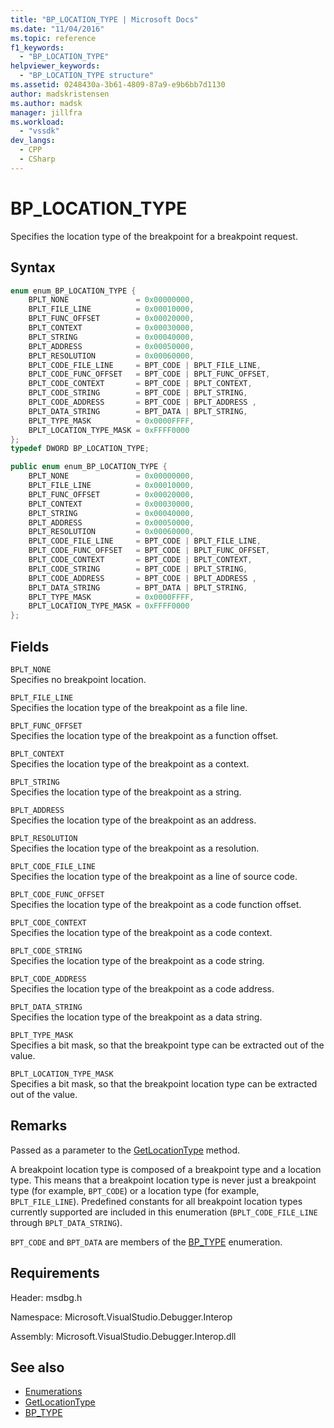 ```yaml
---
title: "BP_LOCATION_TYPE | Microsoft Docs"
ms.date: "11/04/2016"
ms.topic: reference
f1_keywords:
  - "BP_LOCATION_TYPE"
helpviewer_keywords:
  - "BP_LOCATION_TYPE structure"
ms.assetid: 0248430a-3b61-4809-87a9-e9b6bb7d1130
author: madskristensen
ms.author: madsk
manager: jillfra
ms.workload:
  - "vssdk"
dev_langs:
  - CPP
  - CSharp
---
```

# BP_LOCATION_TYPE
Specifies the location type of the breakpoint for a breakpoint request.

## Syntax

```cpp
enum enum_BP_LOCATION_TYPE {
    BPLT_NONE               = 0x00000000,
    BPLT_FILE_LINE          = 0x00010000,
    BPLT_FUNC_OFFSET        = 0x00020000,
    BPLT_CONTEXT            = 0x00030000,
    BPLT_STRING             = 0x00040000,
    BPLT_ADDRESS            = 0x00050000,
    BPLT_RESOLUTION         = 0x00060000,
    BPLT_CODE_FILE_LINE     = BPT_CODE | BPLT_FILE_LINE,
    BPLT_CODE_FUNC_OFFSET   = BPT_CODE | BPLT_FUNC_OFFSET,
    BPLT_CODE_CONTEXT       = BPT_CODE | BPLT_CONTEXT,
    BPLT_CODE_STRING        = BPT_CODE | BPLT_STRING,
    BPLT_CODE_ADDRESS       = BPT_CODE | BPLT_ADDRESS ,
    BPLT_DATA_STRING        = BPT_DATA | BPLT_STRING,
    BPLT_TYPE_MASK          = 0x0000FFFF,
    BPLT_LOCATION_TYPE_MASK = 0xFFFF0000
};
typedef DWORD BP_LOCATION_TYPE;
```

```csharp
public enum enum_BP_LOCATION_TYPE {
    BPLT_NONE               = 0x00000000,
    BPLT_FILE_LINE          = 0x00010000,
    BPLT_FUNC_OFFSET        = 0x00020000,
    BPLT_CONTEXT            = 0x00030000,
    BPLT_STRING             = 0x00040000,
    BPLT_ADDRESS            = 0x00050000,
    BPLT_RESOLUTION         = 0x00060000,
    BPLT_CODE_FILE_LINE     = BPT_CODE | BPLT_FILE_LINE,
    BPLT_CODE_FUNC_OFFSET   = BPT_CODE | BPLT_FUNC_OFFSET,
    BPLT_CODE_CONTEXT       = BPT_CODE | BPLT_CONTEXT,
    BPLT_CODE_STRING        = BPT_CODE | BPLT_STRING,
    BPLT_CODE_ADDRESS       = BPT_CODE | BPLT_ADDRESS ,
    BPLT_DATA_STRING        = BPT_DATA | BPLT_STRING,
    BPLT_TYPE_MASK          = 0x0000FFFF,
    BPLT_LOCATION_TYPE_MASK = 0xFFFF0000
};
```

## Fields
`BPLT_NONE`\
Specifies no breakpoint location.

`BPLT_FILE_LINE`\
Specifies the location type of the breakpoint as a file line.

`BPLT_FUNC_OFFSET`\
Specifies the location type of the breakpoint as a function offset.

`BPLT_CONTEXT`\
Specifies the location type of the breakpoint as a context.

`BPLT_STRING`\
Specifies the location type of the breakpoint as a string.

`BPLT_ADDRESS`\
Specifies the location type of the breakpoint as an address.

`BPLT_RESOLUTION`\
Specifies the location type of the breakpoint as a resolution.

`BPLT_CODE_FILE_LINE`\
Specifies the location type of the breakpoint as a line of source code.

`BPLT_CODE_FUNC_OFFSET`\
Specifies the location type of the breakpoint as a code function offset.

`BPLT_CODE_CONTEXT`\
Specifies the location type of the breakpoint as a code context.

`BPLT_CODE_STRING`\
Specifies the location type of the breakpoint as a code string.

`BPLT_CODE_ADDRESS`\
Specifies the location type of the breakpoint as a code address.

`BPLT_DATA_STRING`\
Specifies the location type of the breakpoint as a data string.

`BPLT_TYPE_MASK`\
Specifies a bit mask, so that the breakpoint type can be extracted out of the value.

`BPLT_LOCATION_TYPE_MASK`\
Specifies a bit mask, so that the breakpoint location type can be extracted out of the value.

## Remarks
Passed as a parameter to the [GetLocationType](../../../extensibility/debugger/reference/idebugbreakpointrequest2-getlocationtype.md) method.

A breakpoint location type is composed of a breakpoint type and a location type. This means that a breakpoint location type is never just a breakpoint type (for example, `BPT_CODE`) or a location type (for example, `BPLT_FILE_LINE`). Predefined constants for all breakpoint location types currently supported are included in this enumeration (`BPLT_CODE_FILE_LINE` through `BPLT_DATA_STRING`).

`BPT_CODE` and `BPT_DATA` are members of the [BP_TYPE](../../../extensibility/debugger/reference/bp-type.md) enumeration.

## Requirements
Header: msdbg.h

Namespace: Microsoft.VisualStudio.Debugger.Interop

Assembly: Microsoft.VisualStudio.Debugger.Interop.dll

## See also
- [Enumerations](../../../extensibility/debugger/reference/enumerations-visual-studio-debugging.md)
- [GetLocationType](../../../extensibility/debugger/reference/idebugbreakpointrequest2-getlocationtype.md)
- [BP_TYPE](../../../extensibility/debugger/reference/bp-type.md)
